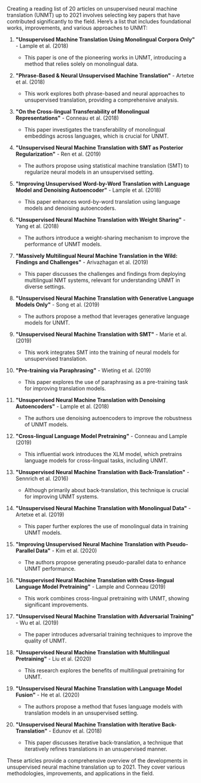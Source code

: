 Creating a reading list of 20 articles on unsupervised neural machine translation (UNMT) up to 2021 involves selecting key papers that have contributed significantly to the field. Here’s a list that includes foundational works, improvements, and various approaches to UNMT:

1. **"Unsupervised Machine Translation Using Monolingual Corpora Only"** - Lample et al. (2018)
   - This paper is one of the pioneering works in UNMT, introducing a method that relies solely on monolingual data.

2. **"Phrase-Based & Neural Unsupervised Machine Translation"** - Artetxe et al. (2018)
   - This work explores both phrase-based and neural approaches to unsupervised translation, providing a comprehensive analysis.

3. **"On the Cross-lingual Transferability of Monolingual Representations"** - Conneau et al. (2018)
   - This paper investigates the transferability of monolingual embeddings across languages, which is crucial for UNMT.

4. **"Unsupervised Neural Machine Translation with SMT as Posterior Regularization"** - Ren et al. (2019)
   - The authors propose using statistical machine translation (SMT) to regularize neural models in an unsupervised setting.

5. **"Improving Unsupervised Word-by-Word Translation with Language Model and Denoising Autoencoder"** - Lample et al. (2018)
   - This paper enhances word-by-word translation using language models and denoising autoencoders.

6. **"Unsupervised Neural Machine Translation with Weight Sharing"** - Yang et al. (2018)
   - The authors introduce a weight-sharing mechanism to improve the performance of UNMT models.

7. **"Massively Multilingual Neural Machine Translation in the Wild: Findings and Challenges"** - Arivazhagan et al. (2019)
   - This paper discusses the challenges and findings from deploying multilingual NMT systems, relevant for understanding UNMT in diverse settings.

8. **"Unsupervised Neural Machine Translation with Generative Language Models Only"** - Song et al. (2019)
   - The authors propose a method that leverages generative language models for UNMT.

9. **"Unsupervised Neural Machine Translation with SMT"** - Marie et al. (2019)
   - This work integrates SMT into the training of neural models for unsupervised translation.

10. **"Pre-training via Paraphrasing"** - Wieting et al. (2019)
    - This paper explores the use of paraphrasing as a pre-training task for improving translation models.

11. **"Unsupervised Neural Machine Translation with Denoising Autoencoders"** - Lample et al. (2018)
    - The authors use denoising autoencoders to improve the robustness of UNMT models.

12. **"Cross-lingual Language Model Pretraining"** - Conneau and Lample (2019)
    - This influential work introduces the XLM model, which pretrains language models for cross-lingual tasks, including UNMT.

13. **"Unsupervised Neural Machine Translation with Back-Translation"** - Sennrich et al. (2016)
    - Although primarily about back-translation, this technique is crucial for improving UNMT systems.

14. **"Unsupervised Neural Machine Translation with Monolingual Data"** - Artetxe et al. (2019)
    - This paper further explores the use of monolingual data in training UNMT models.

15. **"Improving Unsupervised Neural Machine Translation with Pseudo-Parallel Data"** - Kim et al. (2020)
    - The authors propose generating pseudo-parallel data to enhance UNMT performance.

16. **"Unsupervised Neural Machine Translation with Cross-lingual Language Model Pretraining"** - Lample and Conneau (2019)
    - This work combines cross-lingual pretraining with UNMT, showing significant improvements.

17. **"Unsupervised Neural Machine Translation with Adversarial Training"** - Wu et al. (2019)
    - The paper introduces adversarial training techniques to improve the quality of UNMT.

18. **"Unsupervised Neural Machine Translation with Multilingual Pretraining"** - Liu et al. (2020)
    - This research explores the benefits of multilingual pretraining for UNMT.

19. **"Unsupervised Neural Machine Translation with Language Model Fusion"** - He et al. (2020)
    - The authors propose a method that fuses language models with translation models in an unsupervised setting.

20. **"Unsupervised Neural Machine Translation with Iterative Back-Translation"** - Edunov et al. (2018)
    - This paper discusses iterative back-translation, a technique that iteratively refines translations in an unsupervised manner.

These articles provide a comprehensive overview of the developments in unsupervised neural machine translation up to 2021. They cover various methodologies, improvements, and applications in the field.
